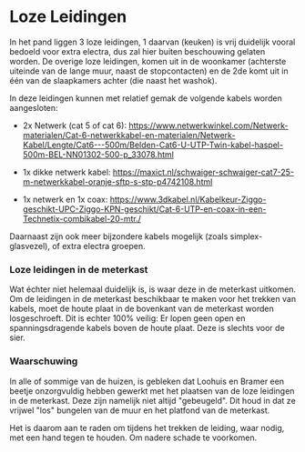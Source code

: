 # Loze Leidingen

In het pand liggen 3 loze leidingen, 1 daarvan (keuken) is vrij duidelijk vooral bedoeld voor extra electra, dus zal hier buiten beschouwing gelaten worden.
De overige loze leidingen, komen uit in de woonkamer (achterste uiteinde van de lange muur, naast de stopcontacten) en de 2de komt uit in één van de slaapkamers achter (die naast het washok).

In deze leidingen kunnen met relatief gemak de volgende kabels worden aangesloten:
- 2x Netwerk (cat 5 of cat 6):
https://www.netwerkwinkel.com/Netwerk-materialen/Cat-6-netwerkkabel-en-materialen/Netwerk-Kabel/Lengte/Cat6---500m/Belden-Cat6-U-UTP-Twin-kabel-haspel-500m-BEL-NN01302-500-p_33078.html

- 1x dikke netwerk kabel:
https://maxict.nl/schwaiger-schwaiger-cat7-25-m-netwerkkabel-oranje-sftp-s-stp-p4742108.html

- 1x netwerk en 1x coax:
https://www.3dkabel.nl/Kabelkeur-Ziggo-geschikt-UPC-Ziggo-KPN-geschikt/Cat-6-UTP-en-coax-in-een-Technetix-combikabel-20-mtr./

Daarnaast zijn ook meer bijzondere kabels mogelijk (zoals simplex-glasvezel), of extra electra groepen.

### Loze leidingen in de meterkast

Wat échter niet helemaal duidelijk is, is waar deze in de meterkast uitkomen.
Om de leidingen in de meterkast beschikbaar te maken voor het trekken van kabels, moet de houte plaat in de bovenkant van de meterkast worden losgeschroeft.
Dit is echter 100% veilig: Er lopen geen open en spanningsdragende kabels boven de houte plaat. Deze is slechts voor de sier.

### Waarschuwing

In alle of sommige van de huizen, is gebleken dat Loohuis en Bramer een beetje onzorgvuldig hebben gewerkt met het plaatsen van de loze leidingen in de meterkast.
Deze zijn namelijk niet altijd "gebeugeld". Dit houd in dat ze vrijwel "los" bungelen van de muur en het platfond van de meterkast.

Het is daarom aan te raden om tijdens het trekken de leiding, waar nodig, met een hand tegen te houden. Om nadere schade te voorkomen.